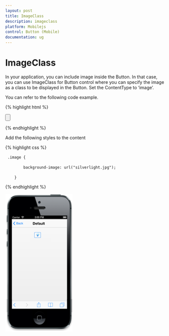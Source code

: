 ```yaml
---
layout: post
title: ImageClass
description: imageclass
platform: Mobilejs
control: Button (Mobile)
documentation: ug
---
```


# ImageClass

In your application, you can include image inside the Button. In that case, you can use ImageClass for Button control where you can specify the image as a class to be displayed in the Button. Set the ContentType to ‘image’. 

You can refer to the following code example.

{% highlight html %}

 <input id="sample_button" type="button" data-role="ejmbutton" data-ej-contenttype="image" data-ej-imageclass="image" />

{% endhighlight %}

Add the following styles to the content

{% highlight css %}

     .image {

            background-image: url("silverlight.jpg");

        }
		
{% endhighlight %}

![C:/Users/deepal/AppData/Local/Temp/SNAGHTML2abcd1f9.PNG](ImageClass_images/ImageClass_img1.png)